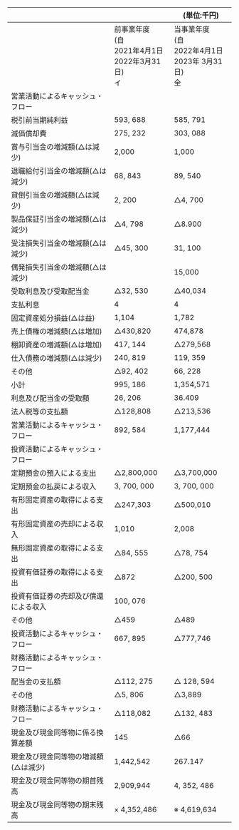|                      |                                              | (単位:千円)                                       |
|----------------------|----------------------------------------------|-----------------------------------------------|
|                      | 前事業年度<br>(自<br>2021年4月1日<br>2022年3月31日)<br>イ | 当事業年度<br>(自<br>2022年4月1日<br>2023年 3月31日)<br>全 |
| 営業活動によるキャッシュ・フロー     |                                              |                                               |
| 税引前当期純利益             | 593, 688                                     | 585, 791                                      |
| 減価償却費                | 275, 232                                     | 303, 088                                      |
| 賞与引当金の増減額(△は減少)      | 2,000                                        | 1,000                                         |
| 退職給付引当金の増減額(△は減少)    | 68, 843                                      | 89, 540                                       |
| 貸倒引当金の増減額(△は減少)      | 2, 200                                       | △4, 700                                       |
| 製品保証引当金の増減額(△は減少)    | △4, 798                                      | △8.900                                        |
| 受注損失引当金の増減額(△は減少)    | △45, 300                                     | 31, 100                                       |
| 偶発損失引当金の増減額(△は減少)    |                                              | 15,000                                        |
| 受取利息及び受取配当金          | △32, 530                                     | △40,034                                       |
| 支払利息                 | 4                                            | 4                                             |
| 固定資産処分損益(△は益)        | 1,104                                        | 1,782                                         |
| 売上債権の増減額(△は増加)       | △430,820                                     | 474,878                                       |
| 棚卸資産の増減額(△は増加)       | 417, 144                                     | △279,568                                      |
| 仕入債務の増減額(△は減少)       | 240, 819                                     | 119, 359                                      |
| その他                  | △92, 402                                     | 66, 228                                       |
| 小計                   | 995, 186                                     | 1,354,571                                     |
| 利息及び配当金の受取額          | 26, 206                                      | 36.409                                        |
| 法人税等の支払額             | △128,808                                     | △213,536                                      |
| 営業活動によるキャッシュ・フロー     | 892, 584                                     | 1,177,444                                     |
| 投資活動によるキャッシュ・フロー     |                                              |                                               |
| 定期預金の預入による支出         | △2,800,000                                   | △3,700,000                                    |
| 定期預金の払戻による収入         | 3, 700, 000                                  | 3, 700, 000                                   |
| 有形固定資産の取得による支出       | △247,303                                     | △500,010                                      |
| 有形固定資産の売却による収入       | 1,010                                        | 2,008                                         |
| 無形固定資産の取得による支出       | △84, 555                                     | △78, 754                                      |
| 投資有価証券の取得による支出       | △872                                         | △200, 500                                     |
| 投資有価証券の売却及び償還による収入   | 100, 076                                     |                                               |
| その他                  | △459                                         | △489                                          |
| 投資活動によるキャッシュ・フロー     | 667, 895                                     | △777,746                                      |
| 財務活動によるキャッシュ・フロー     |                                              |                                               |
| 配当金の支払額              | △112, 275                                    | △ 128, 594                                    |
| その他                  | △5, 806                                      | △3,889                                        |
| 財務活動によるキャッシュ・フロー     | △118,082                                     | △132, 483                                     |
| 現金及び現金同等物に係る換算差額     | 145                                          | △66                                           |
| 現金及び現金同等物の増減額 (△は減少) | 1,442,542                                    | 267.147                                       |
| 現金及び現金同等物の期首残高       | 2,909,944                                    | 4, 352, 486                                   |
| 現金及び現金同等物の期末残高       | × 4,352,486                                  | ※ 4,619,634                                   |